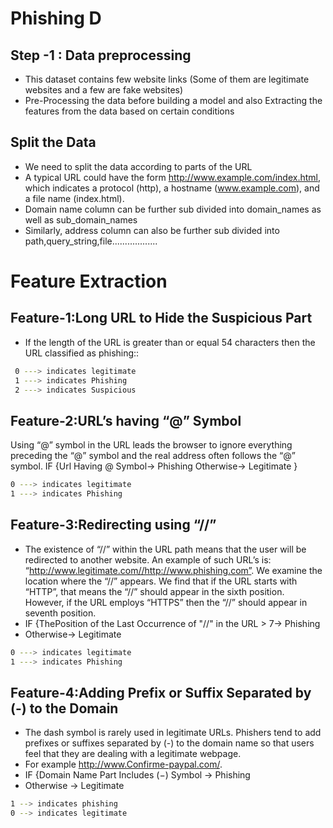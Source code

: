 # Phishing D
## Step -1 : Data preprocessing
- This dataset contains few website links (Some of them are legitimate websites and a few are fake websites)
- Pre-Processing the data before building a model and also Extracting the features from the data based on certain conditions

## Split the Data
- We need to split the data according to parts of the URL
- A typical URL could have the form http://www.example.com/index.html, which indicates a protocol (http), a hostname (www.example.com), and a file name (index.html).
- Domain name column can be further sub divided into domain_names as well as sub_domain_names
- Similarly, address column can also be further sub divided into path,query_string,file..................

# Feature Extraction
## Feature-1:Long URL to Hide the Suspicious Part
- If the length of the URL is greater than or equal 54 characters then the URL classified as phishing::
```sh
 0 ---> indicates legitimate
 1 ---> indicates Phishing
 2 ---> indicates Suspicious
 ```
## Feature-2:URL’s having “@” Symbol
Using “@” symbol in the URL leads the browser to ignore everything preceding the “@” symbol and the real address often follows the “@” symbol.
IF {Url Having @ Symbol→ Phishing Otherwise→ Legitimate }
```sh
0 ---> indicates legitimate
1 ---> indicates Phishing 
```
## Feature-3:Redirecting using “//”
- The existence of “//” within the URL path means that the user will be redirected to another website. An example of such URL’s is: “http://www.legitimate.com//http://www.phishing.com”. We examine the location where the “//” appears. We find that if the URL starts with “HTTP”, that means the “//” should appear in the sixth position. However, if the URL employs “HTTPS” then the “//” should appear in seventh position.
- IF {ThePosition of the Last Occurrence of "//" in the URL > 7→ Phishing
- Otherwise→ Legitimate
```sh
0 ---> indicates legitimate
1 ---> indicates Phishing 
```

## Feature-4:Adding Prefix or Suffix Separated by (-) to the Domain
- The dash symbol is rarely used in legitimate URLs. Phishers tend to add prefixes or suffixes separated by (-) to the domain name so that users feel that they are dealing with a legitimate webpage.
- For example http://www.Confirme-paypal.com/.
- IF {Domain Name Part Includes (−) Symbol → Phishing
- Otherwise → Legitimate
```sh
1 --> indicates phishing
0 --> indicates legitimate
```





